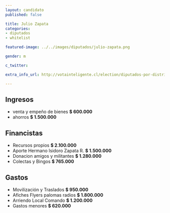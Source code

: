 ```yaml
---
layout: candidato
published: false

title: Julio Zapata 
categories:
- diputados
- whitelist

featured-image: ../../images/diputados/julio-zapata.png

gender: m

c_twitter: 

extra_info_url: http://votainteligente.cl/election/diputados-por-distrito-7/julio-zapata-rodriguez

---
```



## Ingresos

 
- venta y empeño de bienes      **$ 600.000**
- ahorros                       **$ 1.500.000**


## Financistas


- Recursos propios **$ 2.100.000**
- Aporte Hermano Isidoro Zapata R.  **$ 1.500.000**
- Donacion amigos y militantes **$ 1.280.000**
- Colectas y Bingos                    **$ 765.000**


## Gastos


- Movilización  y Traslados                **$ 950.000**
- Afiches Flyers palomas radios        **$ 1.800.000**
- Arriendo Local Comando                 **$ 1.200.000**
- Gastos menores                            **$ 620.000**

